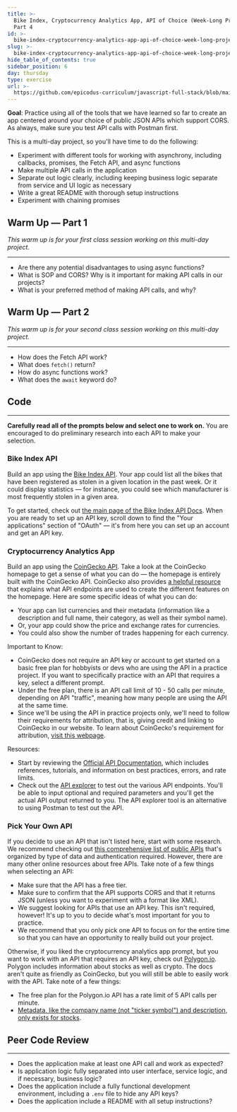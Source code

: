 ```yaml
---
title: >-
  Bike Index, Cryptocurrency Analytics App, API of Choice (Week-Long Project) -
  Part 4
id: >-
  bike-index-cryptocurrency-analytics-app-api-of-choice-week-long-project---part-4
slug: >-
  bike-index-cryptocurrency-analytics-app-api-of-choice-week-long-project---part-4
hide_table_of_contents: true
sidebar_position: 6
day: thursday
type: exercise
url: >-
  https://github.com/epicodus-curriculum/javascript-full-stack/blob/main/3a_classwork_martian_weather_bike_index_two_day_project_4.md
---
```


**Goal**: Practice using all of the tools that we have learned so far to create an app centered around your choice of public JSON APIs which support CORS. As always, make sure you test API calls with Postman first.

This is a multi-day project, so you'll have time to do the following:

* Experiment with different tools for working with asynchrony, including callbacks, promises, the Fetch API, and async functions
* Make multiple API calls in the application
* Separate out logic clearly, including keeping business logic separate from service and UI logic as necessary
* Write a great README with thorough setup instructions
* Experiment with chaining promises

## Warm Up — Part 1

_This warm up is for your first class session working on this multi-day project._

---

* Are there any potential disadvantages to using async functions?
* What is SOP and CORS? Why is it important for making API calls in our projects?
* What is your preferred method of making API calls, and why?

## Warm Up — Part 2

_This warm up is for your second class session working on this multi-day project._

---

* How does the Fetch API work? 
* What does `fetch()` return?
* How do async functions work? 
* What does the `await` keyword do?

## Code
---

**Carefully read all of the prompts below and select one to work on.** You are encouraged to do preliminary research into each API to make your selection.

### Bike Index API

Build an app using the [Bike Index API](https://bikeindex.org/). Your app could list all the bikes that have been registered as stolen in a given location in the past week. Or it could display statistics — for instance, you could see which manufacturer is most frequently stolen in a given area.

To get started, check out [the main page of the Bike Index API Docs](https://bikeindex.org/documentation/api_v3). When you are ready to set up an API key, scroll down to find the "Your applications" section of "OAuth" — it's from here you can set up an account and get an API key.

### Cryptocurrency Analytics App

Build an app using the [CoinGecko API](https://www.coingecko.com/). Take a look at the CoinGecko homepage to get a sense of what you can do — the homepage is entirely built with the CoinGecko API. CoinGecko also provides [a helpful resource](https://apiguide.coingecko.com/getting-started/endpoint-demo) that explains what API endpoints are used to create the different features on the homepage. Here are some specific ideas of what you can do:

*  Your app can list currencies and their metadata (information like a description and full name, their category, as well as their symbol name). 
*  Or, your app could show the price and exchange rates for currencies.
*  You could also show the number of trades happening for each currency.

Important to Know:

* CoinGecko does not require an API key or account to get started on a basic free plan for hobbyists or devs who are using the API in a practice project. If you want to specifically practice with an API that requires a key, select a different prompt.
* Under the free plan, there is an API call limit of 10 - 50 calls per minute, depending on API "traffic", meaning how many people are using the API at the same time.
* Since we'll be using the API in practice projects only, we'll need to follow their requirements for attribution, that is, giving credit and linking to CoinGecko in our website. To learn about CoinGecko's requirement for attribution, [visit this webpage](https://www.coingecko.com/en/branding).

Resources:

* Start by reviewing the [Official API Documentation](https://apiguide.coingecko.com/getting-started/introduction), which includes references, tutorials, and information on best practices, errors, and rate limits.
* Check out the [API explorer](https://www.coingecko.com/en/api/documentation) to test out the various API endpoints. You'll be able to input optional and required parameters and you'll get the actual API output returned to you. The API explorer tool is an alternative to using Postman to test out the API.

### Pick Your Own API

If you decide to use an API that isn't listed here, start with some research. We recommend checking out [this comprehensive list of public APIs](https://github.com/public-apis/public-apis) that's organized by type of data and authentication required. However, there are many other online resources about free APIs. Take note of a few things when selecting an API:

* Make sure that the API has a free tier.
* Make sure to confirm that the API supports CORS and that it returns JSON (unless you want to experiment with a format like XML). 
* We suggest looking for APIs that use an API key. This isn't required, however! It's up to you to decide what's most important for you to practice.
* We recommend that you only pick one API to focus on for the entire time so that you can have an opportunity to really build out your project. 

Otherwise, if you liked the cryptocurrency analytics app prompt, but you want to work with an API that requires an API key, check out [Polygon.io](https://polygon.io/docs/stocks/getting-started). Polygon includes information about stocks as well as crypto. The docs aren't quite as friendly as CoinGecko, but you will still be able to easily work with the API. Take note of a few things:

* The free plan for the Polygon.io API has a rate limit of 5 API calls per minute. 
* [Metadata, like the company name (not "ticker symbol") and description, only exists for stocks](https://polygon.io/docs/stocks/get_v3_reference_tickers__ticker).

## Peer Code Review
<hr />

* Does the application make at least one API call and work as expected?
* Is application logic fully separated into user interface, service logic, and if necessary, business logic?
* Does the application include a fully functional development environment, including a `.env` file to hide any API keys?
* Does the application include a README with all setup instructions?
